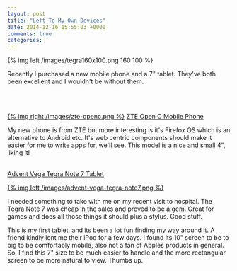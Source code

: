 ```yaml
---
layout: post
title: "Left To My Own Devices"
date: 2014-12-16 15:55:03 +0000
comments: true
categories:
---
```


{% img left /images/tegra160x100.png 160 100 %}

Recently I purchased a new mobile phone and a 7" tablet. They've both been excellent and I wouldn't be without them.
<!--more-->
<br />
<br />


<a href="https://www.mozilla.org/en-US/firefox/os/devices/#zte_openc">{% img right /images/zte-openc.png %}</a>
[ZTE Open C Mobile Phone](https://www.mozilla.org/en-US/firefox/os/devices/#zte_openc)

My new phone is from ZTE but more interesting is it's Firefox OS which is an alternative to Android etc. It's web centric components should make it easier for me to write apps for, we'll see. This model is a nice and small 4", liking it!
<br />
<br />


[Advent Vega Tegra Note 7 Tablet](http://www.nvidia.co.uk/object/advent-vega-tegra-note-7-tablet-uk.html)

<a href="http://www.nvidia.co.uk/object/advent-vega-tegra-note-7-tablet-uk.html">{% img left /images/advent-vega-tegra-note7.png %}</a>

I needed something to take with me on my recent visit to hospital. The Tegra Note 7 was cheap in the sales and proved to be a gem. Great for games and does all those things it should plus a stylus. Good stuff.

This is my first tablet, and its been a lot fun finding my way around it. A friend kindly lent me their iPod for a few days. I  found its 10" screen to be to big to be comfortably mobile, also not a fan of Apples products in general. So, I find this 7" size to be much easier to handle and the more rectangular screen to be more natural to view. Thumbs up.
